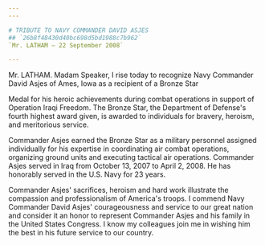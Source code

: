 ```yaml
---
---

# TRIBUTE TO NAVY COMMANDER DAVID ASJES
## `26b8f48430d40bc698d5bd1988c7b962`
`Mr. LATHAM — 22 September 2008`

---
```



Mr. LATHAM. Madam Speaker, I rise today to recognize Navy Commander 
David Asjes of Ames, Iowa as a recipient of a Bronze Star


Medal for his heroic achievements during combat operations in support 
of Operation Iraqi Freedom. The Bronze Star, the Department of 
Defense's fourth highest award given, is awarded to individuals for 
bravery, heroism, and meritorious service.

Commander Asjes earned the Bronze Star as a military personnel 
assigned individually for his expertise in coordinating air combat 
operations, organizing ground units and executing tactical air 
operations. Commander Asjes served in Iraq from October 13, 2007 to 
April 2, 2008. He has honorably served in the U.S. Navy for 23 years.

Commander Asjes' sacrifices, heroism and hard work illustrate the 
compassion and professionalism of America's troops. I commend Navy 
Commander David Asjes' courageousness and service to our great nation 
and consider it an honor to represent Commander Asjes and his family in 
the United States Congress. I know my colleagues join me in wishing him 
the best in his future service to our country.
